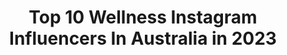 ---
title: Top 10 Wellness Instagram Influencers In Australia in 2023
description: >-
  Find top wellness Instagram influencers in Australia in 2023. Most popular hashtags: #vegan #wellness #australia.
platform: Instagram
hits: 142
text_top: Discover the best Instagram profiles on inBeat.
text_bottom: inBeat holds 142 Instagram influencers like this in Australia for you to work with.
profiles:
  - username: "kim_kine"
    fullname: >-
      KIM KINE 🌱 Health & Wellness
    bio: >-
      🌱 Follow for wellness, mindset and mobility tips! 🦴 Holistic chiropractor @openspacehealing 💌 kimkineblog@gmail.com 🇦🇺 Perth, Australia
    location: "Australia"
    followers: 27618
    engagement: 467
    commentsToLikes: 0.155444
    id: ck6u66xpmdvd00j71iuzx91jz
    verified: false
    hashtags: "#worldofasians, #mobility, #wellnesswednesday, #healthybody"
  - username: "annasherchand"
    fullname: >-
      Solo Female Travel
    bio: >-
      Helping you with adventure-lux travel tips, food & wellness 🌎5 continents, 48 countries & lived in 8 since 2015 from 🇦🇺🇳🇵 📩anna@annasherchand.com
    location: "Australia"
    followers: 78667
    engagement: 169
    commentsToLikes: 0.065842
    id: ck5hqueq2tqnp0i11do03hyvs
    verified: false
    hashtags: "#secretsydneyspots, #nswnationalparks, #sydneysecret, #sydneysummers"
  - username: "sarahjane_clarke"
    fullname: >-
      Sarah-Jane Clarke
    bio: >-
      Entrepreneur & mindset coach. Considered fashion capsules, travel & wellness inspiration. I help people change their relationship with alcohol.
    location: "Australia"
    followers: 33403
    engagement: 273
    commentsToLikes: 0.043330
    id: ck5hflwgsy3or0i11i1h5xmgg
    verified: true
    hashtags: "#fathersday, #dryjuly, #banthebinge, #openingsoon"
  - username: "bazaarmumma"
    fullname: >-
      KIRI VASALES
    bio: >-
      Fashion • Motherhood • Wellness 🇦🇺 Designer of @kiriakiswim Managed by jess@thetalentcollective.com.au
    location: "Australia"
    followers: 25542
    engagement: 143
    commentsToLikes: 0.062148
    id: ck0w6as7u7oh70i1900nu439n
    verified: false
    hashtags: "#gigi, #day542ofnosleep, #mumlife, #todaysmantra"
  - username: "elliejbrooksss"
    fullname: >-
      EL
    bio: >-
      Professional Surfer🇦🇺 || Health & Wellness Mentor / Surf Coach for girls @inmotionsurf 🌸✨🌈
    location: "Australia"
    followers: 48957
    engagement: 283
    commentsToLikes: 0.017781
    id: ck15pgc74xqk10i19eqqddd4u
    verified: false
    hashtags: "#youfoodzpartner, #sponsored, #mentor, #youfoodz"
  - username: "chloeszep"
    fullname: >-
      CHLOE SZEPANOWSKI
    bio: >-
      Mind, body, spirit & all things holistic wellness 🌱 @chloeandmitch + Arti 👶🏼 Owner (activewear): @szep Co-owner: @bloomapp & @selfcareculture
    location: "Australia"
    followers: 665672
    engagement: 676
    commentsToLikes: 0.014535
    id: ck14jtz3zm6bw0i19qmdbn310
    verified: true
    hashtags: ""
  - username: "dani___stevens"
    fullname: >-
      Dani Stevens (nee Samuels)
    bio: >-
      Discus chucker | @ASICS 🌏 World Champion 💛 Commonwealth Champion 💚 Australia, sport, family, health and wellness 🌻 PE teacher in the making
    location: "Australia"
    followers: 5413
    engagement: 811
    commentsToLikes: 0.021283
    id: ck6uf03vju2bt0j71gsowmmwa
    verified: true
    hashtags: "#athleticsaustralia, #asics, #tokyotogether, #imoveme"
  - username: "sharlenefletcher_"
    fullname: >-
      SHAR ♡
    bio: >-
      ☆ Creating wholesome desserts since 2013 ♥︎ Family. Health. Wellness. ♡ Mama to Edward Hackett ★ Download my Ebook in the link below
    location: "Australia"
    followers: 43424
    engagement: 397
    commentsToLikes: 0.064916
    id: ck600xb1reg220i14s7sgaoed
    verified: false
    hashtags: "#vegan, #family, #wellness, #babyhacky"
  - username: "littlekalegirl"
    fullname: >-
      by Dasha
    bio: >-
      Health and wellness 🌱• Mum 🏌🏻‍♀️👧🏽 • Yoga 🧘🏻‍♀️ • 🎗• 🇦🇺🇵🇱• ⚖️ 📍Australia For collaborations📧 ⬇️ @starlightau
    location: "Australia"
    followers: 81611
    engagement: 308
    commentsToLikes: 0.070264
    id: ck0vwfjshtg590i19hhajdh3j
    verified: false
    hashtags: "#zdrowo, #perthlife, #foodart, #breakfastideas"
  - username: "ashtonwood"
    fullname: >-
      Ashton Wood
    bio: >-
      Australian 🐨🌻🦋🌴💧🌞 🦀✨ freelance model // creative // wellness 💌 ashtonrwood@hotmail.com GET MY E-BOOKS NOW ↙️
    location: "Australia"
    followers: 363295
    engagement: 307
    commentsToLikes: 0.006516
    id: ck5zpdcn2sh050i14liq5rkqp
    verified: false
    hashtags: "#nastygalsdoitbetter"
---